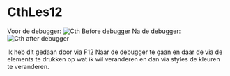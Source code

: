 # CthLes12
Voor de debugger:
![Cth Before debugger](https://user-images.githubusercontent.com/90691070/140301817-22388080-65f8-412b-aca9-326296312125.jpg)
Na de debugger:
![Cth after debugger](https://user-images.githubusercontent.com/90691070/140301824-18fe80b5-192b-464c-abc2-0d890ef7afba.jpg)

Ik heb dit gedaan door via F12 Naar de debugger te gaan en daar de via de elements te drukken op wat ik wil veranderen en dan via styles de kleuren te veranderen.

